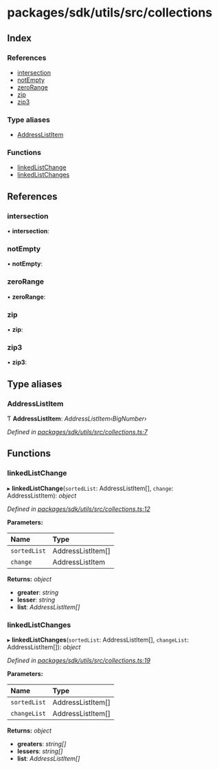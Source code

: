 # packages/sdk/utils/src/collections

## Index

### References

* [intersection](_packages_sdk_utils_src_collections_.md#intersection)
* [notEmpty](_packages_sdk_utils_src_collections_.md#notempty)
* [zeroRange](_packages_sdk_utils_src_collections_.md#zerorange)
* [zip](_packages_sdk_utils_src_collections_.md#zip)
* [zip3](_packages_sdk_utils_src_collections_.md#zip3)

### Type aliases

* [AddressListItem](_packages_sdk_utils_src_collections_.md#addresslistitem)

### Functions

* [linkedListChange](_packages_sdk_utils_src_collections_.md#linkedlistchange)
* [linkedListChanges](_packages_sdk_utils_src_collections_.md#linkedlistchanges)

## References

### intersection

• **intersection**:

### notEmpty

• **notEmpty**:

### zeroRange

• **zeroRange**:

### zip

• **zip**:

### zip3

• **zip3**:

## Type aliases

### AddressListItem

Ƭ **AddressListItem**: _AddressListItem‹BigNumber›_

_Defined in_ [_packages/sdk/utils/src/collections.ts:7_](https://github.com/celo-org/celo-monorepo/blob/master/packages/sdk/utils/src/collections.ts#L7)

## Functions

### linkedListChange

▸ **linkedListChange**\(`sortedList`: AddressListItem\[\], `change`: AddressListItem\): _object_

_Defined in_ [_packages/sdk/utils/src/collections.ts:12_](https://github.com/celo-org/celo-monorepo/blob/master/packages/sdk/utils/src/collections.ts#L12)

**Parameters:**

| Name | Type |
| :--- | :--- |
| `sortedList` | AddressListItem\[\] |
| `change` | AddressListItem |

**Returns:** _object_

* **greater**: _string_
* **lesser**: _string_
* **list**: _AddressListItem\[\]_

### linkedListChanges

▸ **linkedListChanges**\(`sortedList`: AddressListItem\[\], `changeList`: AddressListItem\[\]\): _object_

_Defined in_ [_packages/sdk/utils/src/collections.ts:19_](https://github.com/celo-org/celo-monorepo/blob/master/packages/sdk/utils/src/collections.ts#L19)

**Parameters:**

| Name | Type |
| :--- | :--- |
| `sortedList` | AddressListItem\[\] |
| `changeList` | AddressListItem\[\] |

**Returns:** _object_

* **greaters**: _string\[\]_
* **lessers**: _string\[\]_
* **list**: _AddressListItem\[\]_

